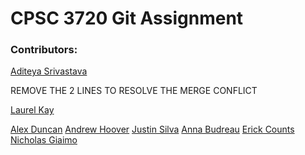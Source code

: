 # CPSC 3720 Git Assignment

### Contributors:

[Aditeya Srivastava](https://github.com/aditeyaS)

REMOVE THE 2 LINES TO
RESOLVE THE MERGE CONFLICT

[Laurel Kay](https://github.com/lakay986)

[Alex Duncan](https://github.com/AFDtea)
[Andrew Hoover](https://github.com/abhoove)
[Justin Silva](https://github.com/JusSil501)
[Anna Budreau](https://github.com/annakyoko)
[Erick Counts](https://github.com/ecounts99)
[Nicholas Giaimo](https://github.com/d0ns)

